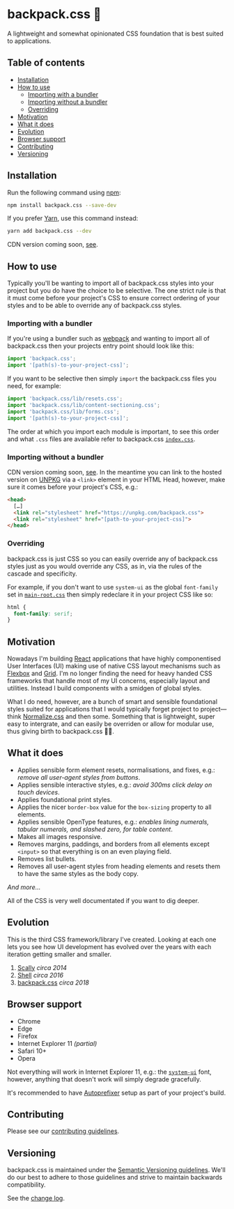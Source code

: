 # backpack.css 🎒 <!-- omit in toc -->

A lightweight and somewhat opinionated CSS foundation that is best suited to applications.

## Table of contents <!-- omit in toc -->

- [Installation](#installation)
- [How to use](#how-to-use)
  - [Importing with a bundler](#importing-with-a-bundler)
  - [Importing without a bundler](#importing-without-a-bundler)
  - [Overriding](#overriding)
- [Motivation](#motivation)
- [What it does](#what-it-does)
- [Evolution](#evolution)
- [Browser support](#browser-support)
- [Contributing](#contributing)
- [Versioning](#versioning)

## Installation

Run the following command using [npm](https://www.npmjs.com/):

```bash
npm install backpack.css --save-dev
```

If you prefer [Yarn](https://yarnpkg.com/en/), use this command instead:

```bash
yarn add backpack.css --dev
```

CDN version coming soon, [see](https://github.com/chris-pearce/backpack.css/issues/15).

## How to use

Typically you'll be wanting to import all of backpack.css styles into your project but you do have the choice to be selective. The one strict rule is that it must come before your project's CSS to ensure correct ordering of your styles and to be able to override any of backpack.css styles.

### Importing with a bundler

If you're using a bundler such as [webpack](https://webpack.js.org/) and wanting to import all of backpack.css then your projects entry point should look like this:

```js
import 'backpack.css';
import '[path(s)-to-your-project-css]';
```

If you want to be selective then simply `import` the backpack.css files you need, for example:

```js
import 'backpack.css/lib/resets.css';
import 'backpack.css/lib/content-sectioning.css';
import 'backpack.css/lib/forms.css';
import '[path(s)-to-your-project-css]';
```

The order at which you import each module is important, to see this order and what `.css` files are available refer to backpack.css [`index.css`](src/index.css).

### Importing without a bundler

CDN version coming soon, [see](https://github.com/chris-pearce/backpack.css/issues/15). In the meantime you can link to the hosted version on [UNPKG](https://unpkg.com) via a `<link>` element in your HTML Head, however, make sure it comes before your project's CSS, e.g.:

```html
<head>
  […]
  <link rel="stylesheet" href="https://unpkg.com/backpack.css">
  <link rel="stylesheet" href="[path-to-your-project-css]">
</head>
```

### Overriding

backpack.css is just CSS so you can easily override any of backpack.css styles just as you would override any CSS, as in, via the rules of the cascade and specificity.

For example, if you don't want to use `system-ui` as the global `font-family` set in [`main-root.css`](src/main-root.css) then simply redeclare it in your project CSS like so:

```css
html {
  font-family: serif;
}
```

## Motivation

Nowadays I'm building [React](https://reactjs.org/) applications that have highly componentised User Interfaces (UI) making use of native CSS layout mechanisms such as [Flexbox](https://css-tricks.com/snippets/css/a-guide-to-flexbox/) and [Grid](https://css-tricks.com/snippets/css/complete-guide-grid/). I'm no longer finding the need for heavy handed CSS frameworks that handle most of my UI concerns, especially layout and utilities. Instead I build components with a smidgen of global styles.

What I do need, however, are a bunch of smart and sensible foundational styles suited for applications that I would typically forget project to project—think [Normalize.css](http://necolas.github.io/normalize.css/) and then some. Something that is lightweight, super easy to intergrate, and can easily be overriden or allow for modular use, thus giving birth to backpack.css 🙂🎒.

## What it does

- Applies sensible form element resets, normalisations, and fixes, e.g.: _remove all user-agent styles from buttons_.
- Applies sensible interactive styles, e.g.: _avoid 300ms click delay on touch devices_.
- Applies foundational print styles.
- Applies the nicer `border-box` value for the `box-sizing` property to all elements.
- Applies sensible OpenType features, e.g.: _enables lining numerals, tabular numerals, and slashed zero, for table content_.
- Makes all images responsive.
- Removes margins, paddings, and borders from all elements except `<input>` so that everything is on an even playing field.
- Removes list bullets.
- Removes all user-agent styles from heading elements and resets them to have the same styles as the body copy.

_And more…_

All of the CSS is very well documentated if you want to dig deeper.

## Evolution

This is the third CSS framework/library I've created. Looking at each one lets you see how UI development has evolved over the years with each iteration getting smaller and smaller.

1.  [Scally](https://github.com/chris-pearce/scally) _circa 2014_
2.  [Shell](https://github.com/campaignmonitor/shell) _circa 2016_
3.  [backpack.css](https://github.com/chris-pearce/backpack.css) _circa 2018_

## Browser support

- Chrome
- Edge
- Firefox
- Internet Explorer 11 _(partial)_
- Safari 10+
- Opera

Not everything will work in Internet Explorer 11, e.g.: the [`system-ui`](https://caniuse.com/#feat=font-family-system-uiZ) font, however, anything that doesn't work will simply degrade gracefully.

It's recommended to have [Autoprefixer](https://github.com/postcss/autoprefixer) setup as part of your project's build.

## Contributing

Please see our [contributing guidelines](CONTRIBUTING.md).

## Versioning

backpack.css is maintained under the [Semantic Versioning guidelines](http://semver.org/). We'll do our best to adhere to those guidelines and strive to maintain backwards compatibility.

See the [change log](CHANGELOG.md).
